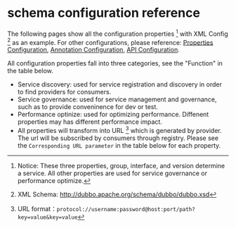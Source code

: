# schema configuration reference

The following pages show all the configuration properties [^2] with XML Config [^1] as an example.  For other configurations, please reference: [Properties Configuration](../../configuration/properties.md), [Annotation Configuration](../../configuration/annotation.md), [API Configuration](../../configuration/api.md).

All configuration properties fall into three categories, see the "Function" in the table below.

* Service discovery: used for service registration and discovery in order to find providers for consumers.
* Service governance: used for service management and governance, such as to provide conveninence for dev or test.
* Performance optinize: used for optimizing performance. Diffenent properties may has different performance impact.
* All properties will transform into URL [^3]  which is generated by provider. The url will be subscribed by consumers through registry. Please see the `Corresponding URL parameter` in the table below for each property.


[^1]: XML Schema: http://dubbo.apache.org/schema/dubbo/dubbo.xsd
[^2]: Notice: These three properties, group, interface, and version determine a service. All other properties are used for service governance or performance optimize.
[^3]: URL format：`protocol://username:password@host:port/path?key=value&key=value`

